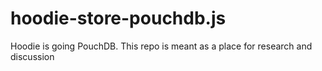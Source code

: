 hoodie-store-pouchdb.js
=======================

Hoodie is going PouchDB. This repo is meant as a place for research and discussion
